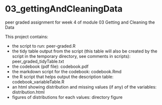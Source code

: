 # 03_gettingAndCleaningData
peer graded assignment for week 4 of module 03 Getting and Cleaning the Data

This project contains:
- the script to run: peer-graded.R
- the tidy table output from the script (this table will also be created by the script in the temporary directory, see comments in scripts): peer_graded_tidyTable.txt
- the codebook (pdf file): codebook.pdf
- the markdown script for the codebook: codebook.Rmd 
- the R script that helps output the description table: codebook_variableTable.R
- an html showing distribution and missing values (if any) of the variables: distribution.html
- figures of distributions for each values: directory figure
